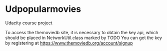 # Udpopularmovies
Udacity course project

To access the themoviedb site, it is necessary to obtain the key api, which should be placed in NetworkUtil.class marked by TODO
You can get the key by registering at https://www.themoviedb.org/account/signup
